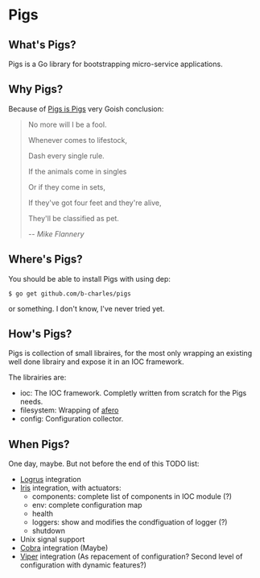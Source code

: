 # Pigs

## What's Pigs?

Pigs is a Go library for bootstrapping micro-service applications.

## Why Pigs?

Because of [Pigs is Pigs](https://www.youtube.com/watch?v=GYXlF3sa9xs) very Goish conclusion:
> No more will I be a fool.
>
> Whenever comes to lifestock,
>
> Dash every single rule.
>
> If the animals come in singles
>
> Or if they come in sets,
>
> If they've got four feet and they're alive,
>
> They'll be classified as pet.
>
>
> -- <cite>Mike Flannery</cite>

## Where's Pigs?

You should be able to install Pigs with using dep:
```
$ go get github.com/b-charles/pigs
```
or something. I don't know, I've never tried yet.

## How's Pigs?

Pigs is collection of small libraires, for the most only wrapping an existing well done librairy and expose it in an IOC framework.

The librairies are:
* ioc: The IOC framework. Completly written from scratch for the Pigs needs.
* filesystem: Wrapping of [afero](https://github.com/spf13/afero)
* config: Configuration collector.

## When Pigs?

One day, maybe. But not before the end of this TODO list:
* [Logrus](https://github.com/sirupsen/logrus) integration
* [Iris](https://github.com/kataras/iris) integration, with actuators:
    * components: complete list of components in IOC module (?)
    * env: complete configuration map
    * health
    * loggers: show and modifies the condfiguation of logger (?)
    * shutdown
* Unix signal support
* [Cobra](https://github.com/spf13/cobra) integration (Maybe)
* [Viper](https://github.com/spf13/viper) integration (As repacement of configuration? Second level of configuration with dynamic features?)

